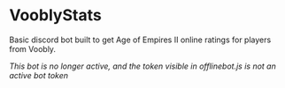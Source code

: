 # VooblyStats
Basic discord bot built to get Age of Empires II online ratings for players from Voobly.

_This bot is no longer active, and the token visible in offlinebot.js is not an active bot token_
